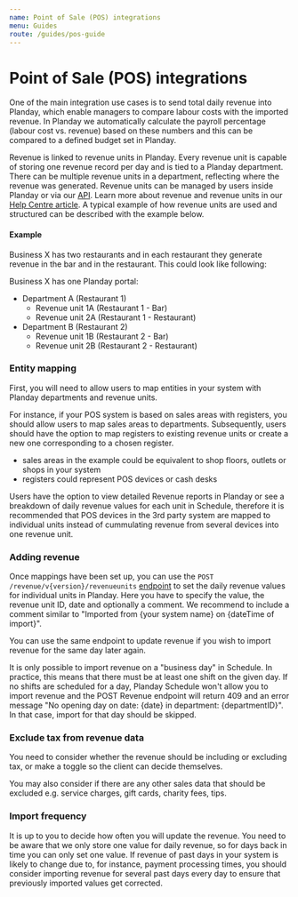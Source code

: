 ```yaml
---
name: Point of Sale (POS) integrations
menu: Guides
route: /guides/pos-guide
---
```

# Point of Sale (POS) integrations

One of the main integration use cases is to send total daily revenue into Planday, which enable managers to compare labour costs with the imported revenue. In Planday we automatically calculate the payroll percentage (labour cost vs. revenue) based on these numbers and this can be compared to a defined budget set in Planday.

Revenue is linked to revenue units in Planday. Every revenue unit is capable of storing one revenue record per day and is tied to a Planday department. There can be multiple revenue units in a department, reflecting where the revenue was generated. Revenue units can be managed by users inside Planday or via our [API](https://openapi.planday.com/api/revenue#tag/RevenueUnit). Learn more about revenue and revenue units in our [Help Centre article](https://help.planday.com/en/articles/3807690-revenue-in-planday).
A typical example of how revenue units are used and structured can be described with the example below.

#### Example

Business X has two restaurants and in each restaurant they generate revenue in the bar and in the restaurant. This could look like following:

Business X has one Planday portal:

* Department A (Restaurant 1)
    * Revenue unit 1A (Restaurant 1 - Bar)
    * Revenue unit 2A (Restaurant 1 - Restaurant)
* Department B (Restaurant 2)
    *   Revenue unit 1B (Restaurant 2 - Bar)
    *   Revenue unit 2B (Restaurant 2 - Restaurant)


### Entity mapping

First, you will need to allow users to map entities in your system with Planday departments and revenue units. 

For instance, if your POS system is based on sales areas with registers, you should allow users to map sales areas to departments. Subsequently, users should have the option to map registers to existing revenue units or create a new one corresponding to a chosen register.
* sales areas in the example could be equivalent to shop floors, outlets or shops in your system
* registers could represent POS devices or cash desks

Users have the option to view detailed Revenue reports in Planday or see a breakdown of daily revenue values for each unit in Schedule, therefore it is recommended that POS devices in the 3rd party system are mapped to individual units instead of cummulating revenue from several devices into one revenue unit.

### Adding revenue

Once mappings have been set up, you can use the `POST /revenue/v{version}/revenueunits` [endpoint](https://openapi.planday.com/api/revenue#tag/Revenue/paths/~1revenue~1v%7Bversion%7D~1revenue/post) to set the daily revenue values for individual units in Planday.
Here you have to specify the value, the revenue unit ID, date and optionally a comment. We recommend to include a comment similar to "Imported from {your system name} on {dateTime of import}".

You can use the same endpoint to update revenue if you wish to import revenue for the same day later again.

It is only possible to import revenue on a "business day" in Schedule. In practice, this means that there must be at least one shift on the given day. If no shifts are scheduled for a day, Planday Schedule won't allow you to import revenue and the POST Revenue endpoint will return 409 and an error message "No opening day on date: {date} in department: {departmentID}". In that case, import for that day should be skipped.

### Exclude tax from revenue data

You need to consider whether the revenue should be including or excluding tax, or make a toggle so the client can decide themselves. 

You may also consider if there are any other sales data that should be excluded e.g. service charges, gift cards, charity fees, tips.

### Import frequency

It is up to you to decide how often you will update the revenue. You need to be aware that we only store one value for daily revenue, so for days back in time you can only set one value. If revenue of past days in your system is likely to change due to, for instance, payment processing times, you should consider importing revenue for several past days every day to ensure that previously imported values get corrected.

